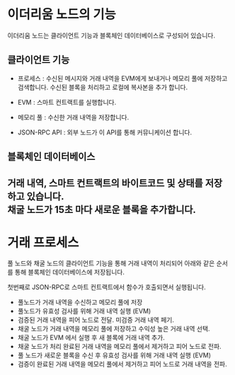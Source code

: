 # 이더리움 노드의 기능
이더리움 노드는 클라이언트 기능과 블록체인 데이터베이스로 구성되어 있습니다.

## 클라이언트 기능
- 프로세스 : 수신된 메시지와 거래 내역을 EVM에게 보내거나 메모리 풀에 저장하고 검색합니다. 수신된 블록을 처리하고 로컬에 복사본을 추가 합니다.

- EVM : 스마트 컨트랙트를 실행합니다.   
- 메모리 풀 : 수신한 거래 내역을 저장합니다.    
- JSON-RPC API : 외부 노드가 이 API를 통해 커뮤니케이션 합니다. 

## 블록체인 데이터베이스    
거래 내역, 스마트 컨트랙트의 바이트코드 및 상태를 저장하고 있습니다.    
채굴 노드가 15초 마다 새로운 블록을 추가합니다.
---------------

# 거래 프로세스

풀 노드와 채굴 노드의 클라이언트 기능을 통해 거래 내역이 처리되어 아래와 같은 순서를 통해 블록체인 데이터베이스에 저장됩니다. 

첫번째로 JSON-RPC로 스마트 컨트랙트에서 함수가 호출되면서 실행됩니다.

- 풀노드가 거래 내역을 수신하고 메모리 풀에 저장
- 풀노드가 유효성 검사를 위해 거래 내역 실행 (EVM)
- 검증된 거래 내역을 피어 노드로 전달. 미검증 거래 내역 페기.
- 채굴 노드가 거래 내역을 메모리 풀에 저장하고 수익성 높은 거래 내역 선택.
- 채굴 노드가 EVM 에서 실행 후 새 블록에 거래 내역 추가.
- 채굴 노드가 처리 완료된 거래 내역을 메모리 풀에서 제거하고 피어 노드로 전파.   
- 풀 노드가 새로운 블록을 수신 후 유효성 검사를 위해 거래 내역 실행 (EVM)   
- 검증이 완료된 거래 내역을 메모리 풀에서 제거하고 피어 노드로 거래 내역을 전파.